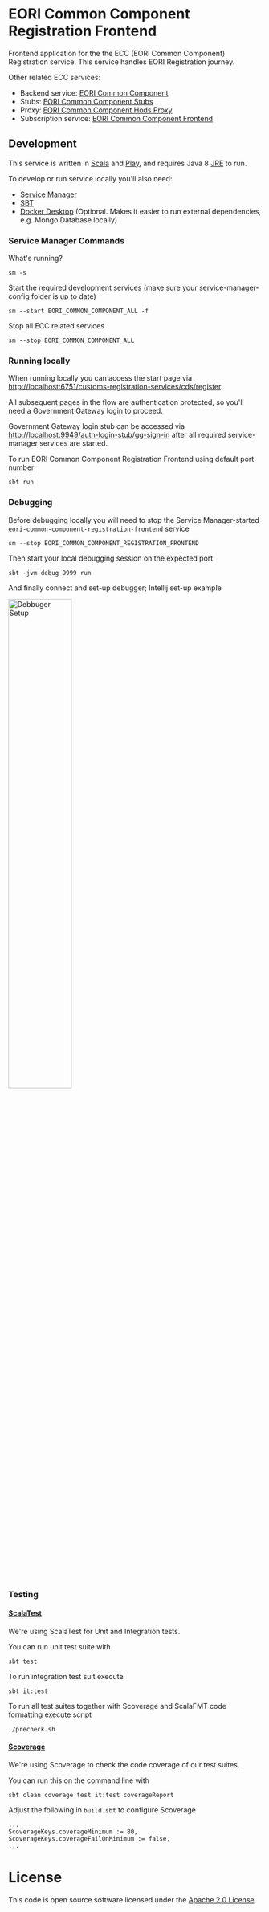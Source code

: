# EORI Common Component Registration Frontend

Frontend application for the the ECC (EORI Common Component) Registration service. This service handles EORI Registration journey.

Other related ECC services:
- Backend service: [EORI Common Component](https://github.com/hmrc/eori-common-component)
- Stubs: [EORI Common Component Stubs](https://github.com/hmrc/eori-common-component-hods-stubs)
- Proxy: [EORI Common Component Hods Proxy](https://github.com/hmrc/eori-common-component-hods-proxy)
- Subscription service: [EORI Common Component Frontend](https://github.com/hmrc/eori-common-component-frontend)

## Development

This service is written in [Scala](http://www.scala-lang.org/) and [Play](http://playframework.com/), and requires Java 8 [JRE](https://www.java.com/en/download/manual.jsp) to run.

To develop or run service locally you'll also need:
- [Service Manager](https://github.com/hmrc/service-manager)
- [SBT](https://www.scala-sbt.org/)
- [Docker Desktop](https://docs.docker.com/desktop/) (Optional. Makes it easier to run external dependencies, e.g. Mongo Database locally)

### Service Manager Commands

What's running?

    sm -s

Start the required development services (make sure your service-manager-config folder is up to date)

    sm --start EORI_COMMON_COMPONENT_ALL -f

Stop all ECC related services

    sm --stop EORI_COMMON_COMPONENT_ALL

### Running locally

When running locally you can access the start page via [http://localhost:6751/customs-registration-services/cds/register]().

All subsequent pages in the flow are authentication protected, so you'll need a Government Gateway login to proceed.

Government Gateway login stub can be accessed via [http://localhost:9949/auth-login-stub/gg-sign-in]() after all required service-manager services are started.

To run EORI Common Component Registration Frontend using default port number
    
    sbt run

### Debugging

Before debugging locally you will need to stop the Service Manager-started `eori-common-component-registration-frontend` service

    sm --stop EORI_COMMON_COMPONENT_REGISTRATION_FRONTEND

Then start your local debugging session on the expected port

    sbt -jvm-debug 9999 run

And finally connect and set-up debugger; Intellij set-up example

<img src="docs/debug-settings.png" width=50% height=50% alt="Debbuger Setup">

### Testing

#### [ScalaTest](https://www.scalatest.org/)

We're using ScalaTest for Unit and Integration tests.

You can run unit test suite with

    sbt test

To run integration test suit execute

    sbt it:test

To run all test suites together with Scoverage and ScalaFMT code formatting execute script

    ./precheck.sh

#### [Scoverage](https://github.com/scoverage/sbt-scoverage)

We're using Scoverage to check the code coverage of our test suites.

You can run this on the command line with

    sbt clean coverage test it:test coverageReport

Adjust the following in `build.sbt` to configure Scoverage

    ...
    ScoverageKeys.coverageMinimum := 80,
    ScoverageKeys.coverageFailOnMinimum := false,
    ...

# License
This code is open source software licensed under the [Apache 2.0 License]("http://www.apache.org/licenses/LICENSE-2.0.html").
